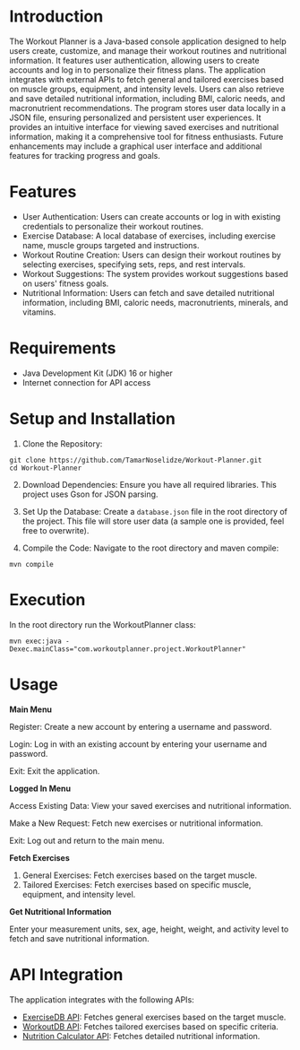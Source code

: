 # Introduction

The Workout Planner is a Java-based console application designed to help users create, customize, and manage their workout routines and nutritional information. 
It features user authentication, allowing users to create accounts and log in to personalize their fitness plans. 
The application integrates with external APIs to fetch general and tailored exercises based on muscle groups, equipment, and intensity levels. 
Users can also retrieve and save detailed nutritional information, including BMI, caloric needs, and macronutrient recommendations. 
The program stores user data locally in a JSON file, ensuring personalized and persistent user experiences. 
It provides an intuitive interface for viewing saved exercises and nutritional information, making it a comprehensive tool for fitness enthusiasts. 
Future enhancements may include a graphical user interface and additional features for tracking progress and goals.



# Features

- User Authentication: Users can create accounts or log in with existing credentials to personalize their workout routines.
- Exercise Database: A local database of exercises, including exercise name, muscle groups targeted and instructions.
- Workout Routine Creation: Users can design their workout routines by selecting exercises, specifying sets, reps, and rest intervals.
- Workout Suggestions: The system provides workout suggestions based on users' fitness goals.
- Nutritional Information: Users can fetch and save detailed nutritional information, including BMI, caloric needs, macronutrients, minerals, and vitamins.


# Requirements

- Java Development Kit (JDK) 16 or higher
- Internet connection for API access


# Setup and Installation
1. Clone the Repository:

```
git clone https://github.com/TamarNoselidze/Workout-Planner.git
cd Workout-Planner
```

2. Download Dependencies:
Ensure you have all required libraries. This project uses Gson for JSON parsing.

3. Set Up the Database:
Create a `database.json` file in the root directory of the project. This file will store user data
(a sample one is provided, feel free to overwrite).

4. Compile the Code:
Navigate to the root directory and maven compile:
```
mvn compile
```


# Execution

In the root directory run the WorkoutPlanner class:
```
mvn exec:java -Dexec.mainClass="com.workoutplanner.project.WorkoutPlanner"
```

# Usage

__Main Menu__ 

Register: Create a new account by entering a username and password.

Login: Log in with an existing account by entering your username and password.

Exit: Exit the application.


__Logged In Menu__

Access Existing Data: View your saved exercises and nutritional information.

Make a New Request: Fetch new exercises or nutritional information.

Exit: Log out and return to the main menu.


__Fetch Exercises__

1. General Exercises: Fetch exercises based on the target muscle.
2. Tailored Exercises: Fetch exercises based on specific muscle, equipment, and intensity level.


__Get Nutritional Information__

Enter your measurement units, sex, age, height, weight, and activity level to fetch and save nutritional information.


# API Integration
The application integrates with the following APIs:

* [ExerciseDB API](https://rapidapi.com/justin-WFnsXH_t6/api/exercisedb): Fetches general exercises based on the target muscle.
* [WorkoutDB API](https://rapidapi.com/naeimsalib/api/work-out-api1): Fetches tailored exercises based on specific criteria.
* [Nutrition Calculator API](https://rapidapi.com/sprestrelski/api/nutrition-calculator): Fetches detailed nutritional information.




